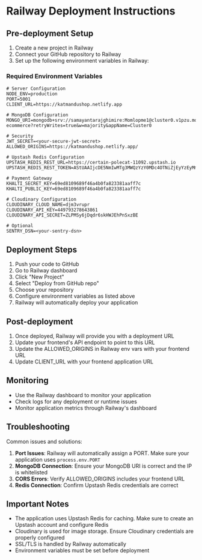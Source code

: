 # Railway Deployment Instructions

## Pre-deployment Setup

1. Create a new project in Railway
2. Connect your GitHub repository to Railway
3. Set up the following environment variables in Railway:

### Required Environment Variables

```env
# Server Configuration
NODE_ENV=production
PORT=5001
CLIENT_URL=https://katmandushop.netlify.app

# MongoDB Configuration
MONGO_URI=mongodb+srv://samayantarajghimire:Momlopme1@cluster0.v1pzu.mongodb.net/mern-ecommerce?retryWrites=true&w=majority&appName=Cluster0

# Security
JWT_SECRET=<your-secure-jwt-secret>
ALLOWED_ORIGINS=https://katmandushop.netlify.app/

# Upstash Redis Configuration
UPSTASH_REDIS_REST_URL=https://certain-polecat-11092.upstash.io
UPSTASH_REDIS_REST_TOKEN=AStUAAIjcDE5NmIwMTg3MWQzYzY0MDc4OTNiZjEyYzEyMmY4MTdjOXAxMA

# Payment Gateway
KHALTI_SECRET_KEY=69ed8109689f46a4b0fa823381aaff7c
KHALTI_PUBLIC_KEY=69ed8109689f46a4b0fa823381aaff7c

# Cloudinary Configuration
CLOUDINARY_CLOUD_NAME=djm3vrupr
CLOUDINARY_API_KEY=449793278643861
CLOUDINARY_API_SECRET=ZLPMSy6jDqdr6skHWJEhPnSxzBE

# Optional
SENTRY_DSN=<your-sentry-dsn>
```

## Deployment Steps

1. Push your code to GitHub
2. Go to Railway dashboard
3. Click "New Project"
4. Select "Deploy from GitHub repo"
5. Choose your repository
6. Configure environment variables as listed above
7. Railway will automatically deploy your application

## Post-deployment

1. Once deployed, Railway will provide you with a deployment URL
2. Update your frontend's API endpoint to point to this URL
3. Update the ALLOWED_ORIGINS in Railway env vars with your frontend URL
4. Update CLIENT_URL with your frontend application URL

## Monitoring

- Use the Railway dashboard to monitor your application
- Check logs for any deployment or runtime issues
- Monitor application metrics through Railway's dashboard

## Troubleshooting

Common issues and solutions:

1. **Port Issues**: Railway will automatically assign a PORT. Make sure your application uses `process.env.PORT`
2. **MongoDB Connection**: Ensure your MongoDB URI is correct and the IP is whitelisted
3. **CORS Errors**: Verify ALLOWED_ORIGINS includes your frontend URL
4. **Redis Connection**: Confirm Upstash Redis credentials are correct

## Important Notes

- The application uses Upstash Redis for caching. Make sure to create an Upstash account and configure Redis
- Cloudinary is used for image storage. Ensure Cloudinary credentials are properly configured
- SSL/TLS is handled by Railway automatically
- Environment variables must be set before deployment
